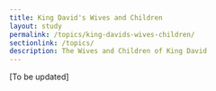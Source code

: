 ```yaml
---
title: King David's Wives and Children
layout: study
permalink: /topics/king-davids-wives-children/
sectionlink: /topics/
description: The Wives and Children of King David
---
```


[To be updated]

